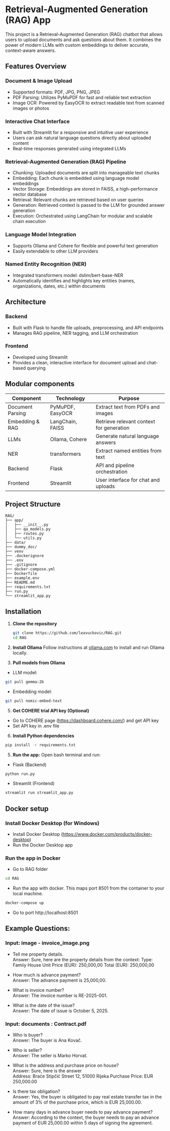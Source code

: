 #  Retrieval-Augmented Generation (RAG) App

This project is a Retrieval-Augmented Generation (RAG) chatbot that allows users to upload documents and ask questions about them. It combines the power of modern LLMs with custom embeddings to deliver accurate, context-aware answers.

## Features Overview
###  Document & Image Upload
- Supported formats: PDF, JPG, PNG, JPEG
- PDF Parsing: Utilizes PyMuPDF for fast and reliable text extraction
- Image OCR: Powered by EasyOCR to extract readable text from scanned images or photos

###   Interactive Chat Interface
- Built with Streamlit for a responsive and intuitive user experience
- Users can ask natural language questions directly about uploaded content
- Real-time responses generated using integrated LLMs

###   Retrieval-Augmented Generation (RAG) Pipeline
- Chunking: Uploaded documents are split into manageable text chunks
- Embedding: Each chunk is embedded using language model embeddings
- Vector Storage: Embeddings are stored in FAISS, a high-performance vector database
- Retrieval: Relevant chunks are retrieved based on user queries
- Generation: Retrieved context is passed to the LLM for grounded answer generation
- Execution: Orchestrated using LangChain for modular and scalable chain execution

###   Language Model Integration
- Supports Ollama and Cohere for flexible and powerful text generation
- Easily extendable to other LLM providers

###   Named Entity Recognition (NER)
- Integrated transformers model: dslim/bert-base-NER
- Automatically identifies and highlights key entities (names, organizations, dates, etc.) within documents

##  Architecture
###   Backend
- Built with Flask to handle file uploads, preprocessing, and API endpoints
- Manages RAG pipeline, NER tagging, and LLM orchestration

###   Frontend
- Developed using Streamlit
- Provides a clean, interactive interface for document upload and chat-based querying


## Modular components
| **Component**       | **Technology**             | **Purpose**                                      |
|---------------------|----------------------------|--------------------------------------------------|
| Document Parsing     | PyMuPDF, EasyOCR           | Extract text from PDFs and images                |
| Embedding & RAG      | LangChain, FAISS           | Retrieve relevant context for generation         |
| LLMs                 | Ollama, Cohere             | Generate natural language answers                |
| NER                  | transformers               | Extract named entities from text                 |
| Backend              | Flask                      | API and pipeline orchestration                   |
| Frontend             | Streamlit                  | User interface for chat and uploads              |


## Project Structure

```text
RAG/
├── app/
│   ├── __init__.py
│   ├── qa_models.py
│   ├── routes.py
│   └── utils.py
├── data/
├── dummy_doc/
├── venv
├── .dockerignore
├── .env
├── .gitignore
├── docker-compose.yml
├── Dockerfile
├── example.env
├── README.md
├── requirements.txt
├── run.py
└── streamlit_app.py
```

## Installation

1. **Clone the repository**
   ```bash
   git clone https://github.com/leavuckovic/RAG.git
   cd RAG

2. **Install Ollama** 
Follow instructions at [ollama.com](https://ollama.com/) to install and run Ollama locally.

4. **Pull models from Ollama**
- LLM model:
```bash
git pull gemma:2b
```
- Embedding model:
```bash
git pull nomic-embed-text
```
5. **Get COHERE trial API key (Optional)**
- Go to COHERE page (https://dashboard.cohere.com/) and get API key
- Set API key in .env file

6. **Install Python dependencies**

```bash
pip install -r requirements.txt
```

5. **Run the app:**
Open bash terminal and run:
- Flask (Backend)
```bash
python run.py
```
- Streamlit (Frontend)
```bash
streamlit run streamlit_app.py
```
## Docker setup

### Install Docker Desktop (for Windows)
- Install Docker Desktop (https://www.docker.com/products/docker-desktop)
- Run the Docker Desktop app

### Run the app in Docker
- Go to RAG folder
```bash
cd RAG
```
- Run the app with docker. This maps port 8501 from the container to your local machine.
```bash
docker-compose up
```
- Go to port http://localhost:8501 

## Example Questions:
### Input: image - invoice_image.png
- Tell me property details.  
Answer: Sure, here are the property details from the context:  Type: Famiiy House  Unit Price (EUR): 250,000,00  Total (EUR): 250,000,00  

- How much is advance payment?  
Answer: The advance payment is 25,000,00.

- What is invoice number?  
Answer: The invoice number is RE-2025-001.

- What is the date of the issue?  
Answer: The date of issue is October 5, 2025.
### Input: documents : Contract.pdf
- Who is buyer?  
Answer: The buyer is Ana Kovač.

- Who is seller?  
Answer: The seller is Marko Horvat.

- What is the address and purchase price on house?  
Answer: Sure, here is the answer  
Address: Braće Stipčić Street 12, 51000 Rijeka Purchase Price: EUR 250,000.00

- Is there tax obligation?   
Answer: Yes, the buyer is obligated to pay real estate transfer tax in the amount of 3% of the purchase price, which is EUR 25,000.00.

- How many days in advance buyer needs to pay advance payment?  
Answer: According to the context, the buyer needs to pay an advance payment of EUR 25,000.00 within 5 days of signing the agreement.

